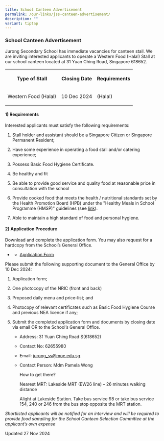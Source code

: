 ```yaml
---
title: School Canteen Advertisement
permalink: /our-links/jss-canteen-advertisement/
description: ""
variant: tiptap
---
```

<h3>School Canteen Advertisement</h3>
<p>Jurong Secondary School has immediate vacancies for canteen stall. We
are inviting interested applicants to operate a Western Food (Halal) Stall
at our school canteen located at 31 Yuan Ching Road, Singapore 618652.</p>
<table style="minWidth: 75px">
<colgroup>
<col>
<col>
<col>
</colgroup>
<tbody>
<tr>
<th rowspan="1" colspan="1">
<p>Type of Stall</p>
</th>
<th rowspan="1" colspan="1">
<p>Closing Date</p>
</th>
<th rowspan="1" colspan="1">
<p>Requirements</p>
</th>
</tr>
<tr>
<td rowspan="1" colspan="1">
<p>Western Food (Halal)</p>
</td>
<td rowspan="1" colspan="1">
<p>10 Dec 2024</p>
</td>
<td rowspan="1" colspan="1">
<p>(Halal)</p>
</td>
</tr>
</tbody>
</table>
<h4><strong>1) Requirements </strong></h4>
<p>Interested applicants must satisfy the following requirements:</p>
<ol data-tight="true" class="tight">
<li>
<p>Stall holder and assistant should be a Singapore Citizen or Singapore
Permanent Resident;</p>
</li>
<li>
<p>Have some experience in operating a food stall and/or catering experience;</p>
</li>
<li>
<p>Possess Basic Food Hygiene Certificate.</p>
</li>
<li>
<p>Be healthy and fit</p>
</li>
<li>
<p>Be able to provide good service and quality food at reasonable price in
consultation with the school</p>
</li>
<li>
<p>Provide cooked food that meets the health / nutritional standards set
by the Health Promotion Board (HPB) under the "Healthy Meals in School
Programme (HMSP)" guidelines (see <a href="https://www.hpb.gov.sg/schools/school-programmes/healthy-meals-in-schools-programme" rel="noopener noreferrer nofollow" target="_blank"><u>link</u></a>).</p>
</li>
<li>
<p>Able to maintain a high standard of food and personal hygiene.</p>
</li>
</ol>
<h4><strong>2) Application Procedure</strong></h4>
<p>Download and complete the application form. You may also request for a
hardcopy from the School’s General Office.</p>
<ul data-tight="true" class="tight">
<li>
<p></p>
<ul data-tight="true" class="tight">
<li>
<p><a href="/files/canteen_application_form.pdf" rel="noopener noreferrer nofollow" target="_blank">Application Form</a>
</p>
</li>
</ul>
</li>
</ul>
<p>Please submit the following supporting document to the General Office
by 10 Dec 2024:</p>
<ol data-tight="true" class="tight">
<li>
<p>Application form;</p>
</li>
<li>
<p>One photocopy of the NRIC (front and back)</p>
</li>
<li>
<p>Proposed daily menu and price-list; and</p>
</li>
<li>
<p>Photocopy of relevant certificates such as Basic Food Hygiene Course and
previous NEA licence if any;</p>
</li>
<li>
<p>Submit the completed application form and documents by closing date via
email OR to the School’s General Office.</p>
<ul data-tight="true" class="tight">
<li>
<p>Address: 31 Yuan Ching Road S(618652)</p>
</li>
<li>
<p>Contact No: 62655980</p>
</li>
<li>
<p>Email: <a href="mailto:jurong_ss@moe.edu.sg" rel="noopener noreferrer nofollow" target="_blank">jurong_ss@moe.edu.sg</a>
</p>
</li>
<li>
<p>Contact Person: Mdm Pamela Wong</p>
<p></p>
<p>How to get there?</p>
<p>Nearest MRT: Lakeside MRT (EW26 line) – 26 minutes walking distance</p>
<p>Alight at Lakeside Station. Take bus service 98 or take bus service 154,
240 or 246 from the bus stop opposite the MRT station.</p>
</li>
</ul>
</li>
</ol>
<p></p>
<p><em>Shortlisted applicants will be notified for an interview and will be required to provide food sampling for the School Canteen Selection Committee at the applicant’s own expense</em>
</p>
<p>Updated 27 Nov 2024</p>